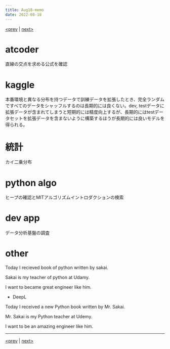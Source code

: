 ```yaml
---
title: Aug18-memo 
date: 2022-08-18 
---
```


[<prev](https://idekworks.github.io/TechnicalMemo/2022/08/17/Aug17.html) | [next>](https://idekworks.github.io/TechnicalMemo/2022/08/19/Aug19.html) 

# atcoder
直線の交点を求める公式を確認

# kaggle
本番環境と異なる分布を持つデータで訓練データを拡張したとき、完全ランダムですべてのデータをシャッフルするのは長期的には良くない。dev, testデータに拡張データが含まれてしまうと短期的には精度向上するが、長期的にはtestデータセットを拡張データを含まないように構築するほうが長期的には良いモデルを得られる。

# 統計
カイ二乗分布

# python algo
ヒープの確認とMITアルゴリズムイントロダクションの検索

# dev app
データ分析基盤の調査

# other
Today I recieved book of python written by sakai.

Sakai is my teacher of python at Udamy.

I want to became great engineer like him.

- DeepL

Today I received a new Python book written by Mr. Sakai.

Mr. Sakai is my Python teacher at Udemy.

I want to be an amazing engineer like him.

***

[<prev](https://idekworks.github.io/TechnicalMemo/2022/08/17/Aug17.html) | [next>](https://idekworks.github.io/TechnicalMemo/2022/08/19/Aug19.html)

